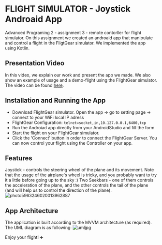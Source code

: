 # FLIGHT SIMULATOR - Joystick Androaid App
Advanced Programing 2 - assignment 3 - remote contorller for flight simulator.
On this assignment we created an androaid app that manipulate and control a flight in the FligtGear simulator. We implemented the app using Kotlin.

## Presentation Video
In this video, we explain our work and present the app we made. We also show an example of usage and a demo-flight using the FlightGear simulator. The video can be found [here](https://youtu.be/2CmC4FTG8PE).

## Installation and Running the App
- Download FlightGear simulator. Open the app -> go to setting page -> connect to your WiFi local IP adress
- FlightGear Configuration: ```telnet=socket,in,10.127.0.0.1,6400,tcp```
- Run the Androiad app directly from your AndroidStudio and fill the form
- Start the flight on your FlightGear simulator. 
- Click the 'Connect' button in order to connect the FlightGear Server. You can now control your flight using the Controller on your app.


## Features
Joystick - controls the steering wheel of the plane and its movement. Note that the usage of the airplane's wheel is tricky, and you probably want to try it a little before going up to the sky :)
Two Seekbars - one of them controls the acceleration of the plane, and the other controls the tail of the plane (and will help us to control the direction of the plane).
![photo5963246020013962887](https://user-images.githubusercontent.com/64550565/123527388-c83a8580-d6e7-11eb-9a4c-449118c634d4.jpg)



## App Architecture
The application is built according to the MVVM architecture (as required). The UML diagram is as following:
![umljpg](https://user-images.githubusercontent.com/64550565/123527349-4fd3c480-d6e7-11eb-92b2-70ed32570c98.jpg)

Enjoy your flight! :airplane:

